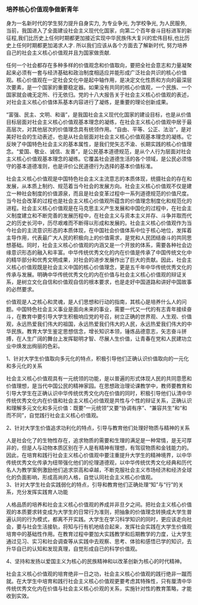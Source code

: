 ### 培养核心价值观争做新青年
身为一名新时代的学生努力提升自身实力, 为专业争光, 为学校争光, 为人民服务, 当前，我国进入了全面建设社会主义现代化国家，向第二个百年奋斗目标进军的新征程,我们比历史上任何时期都更加接近实现中华民族伟大复兴的宏伟目标,也比历史上任何时期都更加渴求人才. 所以我们应该从各个方面去了解新时代, 努力培养自己的社会主义核心价值观并且为国家做贡献.   

任何一个社会都存在多种多样的价值观念和价值取向，要把全社会意志和力量凝聚起来必须有一套与经济基础和政治制度相适应并能形成广泛社会共识的核心价值观。核心价值观在一定社会文化中是起中轴作用，是决定文化性质和方向的最深层次要素，是一个国家的重要稳定器。如果没有共同的核心价值观，一个民族、一个国家就会魂无定所、行无依归。党的十八大报告关于社会主义核心价值观的表述，对社会主义核心价值体系基本内容进行了凝练，是重要的理论创新成果。  

“富强、民主、文明、和谐”，是我国社会主义现代化国家的建设目标，也是从价值目标层面对社会主义核心价值观基本理念的凝练，在社会主义核心价值观中居于最高层次，对其他层次的价值理念具有统领作用。“自由、平等、公正、法治”，是对美好社会的生动表述，也是从社会层面对社会主义核心价值观基本理念的凝练。它反映了中国特色社会主义的基本属性，是我们党矢志不渝、长期实践的核心价值理念。“爱国、敬业、诚信、友善”，是公民基本道德规范，是从个人行为层面对社会主义核心价值观基本理念的凝练。它覆盖社会道德生活的各个领域，是公民必须恪守的基本道德准则，也是评价公民道德行为选择的基本价值标准。  

社会主义核心价值观是中国特色社会主义主流意志的本质体现，统摄社会的存在和发展，从本质上制约、规范着当今社会的发展方向。社会主义核心价值观不仅是建立一种社会制度的价值源泉，而且是社会变革过程中一系列道德规范的价值尺度。当今社会改革的过程也是社会主义核心价值观所蕴含的价值理念制度化和规范化的进程。社会主义核心价值观是在马克思主义产生发展和中国化的过程中，在社会主义制度建立和不断完善的发展历程中，在社会主义与资本主义并存、斗争并取而代之的历史长河中，历尽艰难而不断得以形成和发展的。社会主义核心价值观作为当今社会的主流意识形态的本质体现，在中国社会价值体系中位于核心地位，发挥着主导作用，代表最广大人民的积极向上的价值需求，是党和人民团结奋斗的共同思想基础。同时，社会主义核心价值观的内涵又是一个开放的体系，需要各种社会边缘意识形态的融入和丰富。中华传统优秀文化的内在价值是传承了中国传统文化中的精华部分和优秀文明成果，对社会的进步发展作出了巨大的贡献。因此，社会主义核心价值观既是社会主义中国的核心价值理念，更是五千年中华传统优秀文化的传承与发展。明确中华传统优秀文化的内在价值与社会主义核心价值观的辩证关系，是树立文化自信和价值观自信的根本要求，也是走好中国道路和讲好中国故事的必然要求。 

价值观是人之核心和灵魂，是人们思想和行动的指南，其核心是培养什么人的问题。中国特色社会主义事业是面向未来的事业，需要一代又一代的有志青年接续奋斗，在教育中要引导大学生积极响应党的号召，树立正确的世界观、人生观、价值观，永远热爱我们伟大的祖国，永远热爱我们伟大的人民，永远热爱我们伟大的中华民族。教育大学生鉴定思想信念，增长知识本领，锤炼品德意志，矢志奋斗拼搏，在人生广阔的舞台上发挥聪明才智、尽展人生价值，让青春在党和人民建功立业中焕发出绚丽的色彩。

1、针对大学生价值取向多元化的特点，积极引导他们正确认识价值取向的一元化和多元化的关系

社会主义核心价值观具有一元统领的功能，是以普遍的形式体现人民的共同意愿和价值理想，是当代中国公民的精神家园。在思想政治理论课教学中，教师要教育和引导大学生在正确认识中华传统优秀文化内在价值的同时，积极引导他们认清中华传统优秀文化内在价值和社会主义核心价值观是共性与个性的辩证关系，正确认识和理解多元文化和多元价值：既要“一元统领”又要“协调有序”、“兼容共生”和“和而不同”，自觉践行社会主义核心价值观。

2、针对大学生价值追求功利化的特点，引导与教育他们处理好物质与精神的关系

人是社会化了的生物性存在，追求物质的需要和生理的满足是一种常情，是无可厚非的，但是人与动物本质区别在于人是有精神有理想，有驾驭物质和金钱能力的。因此，在培育和践行社会主义核心价值观中要注重提升大学生的精神境界，以中华传统优秀文化传承为纽带强化他们的伦理道德观，以中华传统优秀文化经典和历代名人为教学案例激励他们追求崇高和卓越，不断克服社会主义市场经济和经济全球化的负面影响，形成高尚的人格，自觉认同社会主义核心价值观。  
3、针对大学生社会实践弱化的特点，引导和教育他们正确处理“知”与“行”的关系，充分发挥实践育人功能

人格品质的培养和社会主义核心价值观的养成并非旦夕之间。把社会主义核心价值观的本质要求转变成为大学生的日常行为准则，把抽象的价值理念转换成大学生普遍认同的行为模式，都离不开实践。大学生在学习科学知识的同时，更应该走向社会，要与社会生活接轨，将知与行有机地结合起来，发挥社会实践在大学生价值观培育中的基础性作用。在教育过程中要加大实践教学和后期教学的力度，让大学生通过见习、实习和社会调查等从实践中去观察、思考、体验和感悟已学的知识，去升华自已的认知和发现真理，自觉形成自已的科学价值观。

4、坚持和发扬以爱国主义为核心的民族精神和以改革创新为核心的时代精神。

社会主义核心价值观的培育绝非一日之功，社会主义核心价值观的践行绝非一蹴而就。在大学生中培育和践行社会主义核心价值观更要考虑其特殊性，只有厘清中华传统优秀文化内在价值与社会主义核心价观的关系，实施针对性的教育策略，才能收到实效。